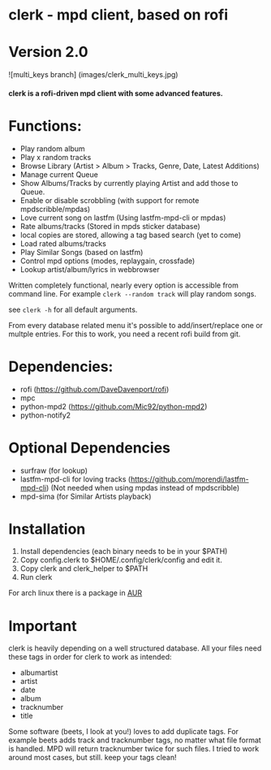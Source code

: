 # clerk - mpd client, based on rofi

# Version 2.0
![multi_keys branch]
(images/clerk_multi_keys.jpg)

#### clerk is a rofi-driven mpd client with some advanced features.

# Functions:

* Play random album
* Play x random tracks
* Browse Library (Artist > Album > Tracks, Genre, Date, Latest Additions)
* Manage current Queue
* Show Albums/Tracks by currently playing Artist and add those to Queue.
* Enable or disable scrobbling (with support for remote mpdscribble/mpdas)
* Love current song on lastfm (Using lastfm-mpd-cli or mpdas)
* Rate albums/tracks (Stored in mpds sticker database)
 * local copies are stored, allowing a tag based search (yet to come)
* Load rated albums/tracks
* Play Similar Songs (based on lastfm)
* Control mpd options (modes, replaygain, crossfade)
* Lookup artist/album/lyrics in webbrowser

Written completely functional, nearly every option is accessible
from command line.
For example `clerk --random track` will play random songs.

see `clerk -h` for all default arguments.

From every database related menu it's possible to add/insert/replace one or multple entries.
For this to work, you need a recent rofi build from git.

# Dependencies:

* rofi (https://github.com/DaveDavenport/rofi)
* mpc
* python-mpd2 (https://github.com/Mic92/python-mpd2)
* python-notify2

# Optional Dependencies

* surfraw (for lookup)
* lastfm-mpd-cli for loving tracks (https://github.com/morendi/lastfm-mpd-cli)
  (Not needed when using mpdas instead of mpdscribble)
* mpd-sima (for Similar Artists playback)

# Installation

1. Install dependencies (each binary needs to be in your $PATH)
2. Copy config.clerk to $HOME/.config/clerk/config and edit it.
3. Copy clerk and clerk_helper to $PATH
4. Run clerk

For arch linux there is a package in [AUR](https://aur.archlinux.org/packages/clerk-git/)

# Important

clerk is heavily depending on a well structured database.
All your files need these tags in order for clerk to work as intended:
* albumartist
* artist
* date
* album
* tracknumber
* title

Some software (beets, I look at you!) loves to add duplicate tags.
For example beets adds track and tracknumber tags, no matter what file format
is handled. MPD will return tracknumber twice for such files.
I tried to work around most cases, but still. keep your tags clean!
